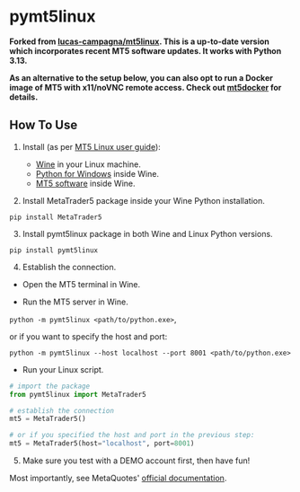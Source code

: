 # pymt5linux

**Forked from [lucas-campagna/mt5linux](https://github.com/lucas-campagna/mt5linux). This is a up-to-date version which incorporates recent MT5 software updates. It works with Python 3.13.**

**As an alternative to the setup below, you can also opt to run a Docker image of MT5 with x11/noVNC remote access. Check out [mt5docker](https://github.com/hpdeandrade/mt5docker) for details.**

## How To Use

1. Install (as per [MT5 Linux user guide](https://www.metatrader5.com/en/terminal/help/start_advanced/install_linux)):
    * [Wine](https://www.winehq.org) in your Linux machine.
    * [Python for Windows](https://www.python.org) inside Wine.
    * [MT5 software](https://www.metatrader5.com) inside Wine.
    
2. Install MetaTrader5 package inside your Wine Python installation.

```
pip install MetaTrader5
```

3. Install pymt5linux package in both Wine and Linux Python versions.

```
pip install pymt5linux
```

4. Establish the connection.

* Open the MT5 terminal in Wine.

* Run the MT5 server in Wine.

`python -m pymt5linux <path/to/python.exe>`,

or if you want to specify the host and port:

`python -m pymt5linux --host localhost --port 8001 <path/to/python.exe>`

* Run your Linux script.

```python
# import the package
from pymt5linux import MetaTrader5

# establish the connection
mt5 = MetaTrader5()

# or if you specified the host and port in the previous step:
mt5 = MetaTrader5(host="localhost", port=8001)
```

5. Make sure you test with a DEMO account first, then have fun!

Most importantly, see MetaQuotes' [official documentation](https://www.mql5.com/en/docs/python_metatrader5).